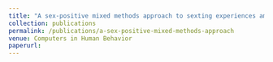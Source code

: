 ```yaml
---
title: "A sex-positive mixed methods approach to sexting experiences among college students"
collection: publications
permalink: /publications/a-sex-positive-mixed-methods-approach
venue: Computers in Human Behavior
paperurl: 
---
```

